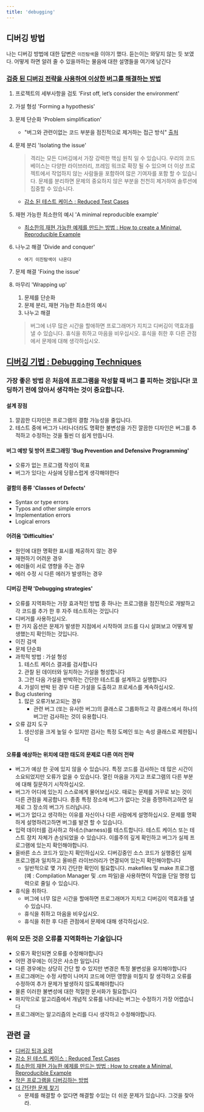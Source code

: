 ```yaml
---
title: 'debugging'
---
```


## 디버깅 방법

나는 디버깅 방법에 대한 답변은 `이진탐색`을 이야기 했다. 듣는이는 와닿지 않는 듯 보였다. 어떻게 하면 알려 줄 수 있을까하는 물음에 대한 설명들을 여기에 남긴다

### [검증 된 디버깅 전략을 사용하여 이상한 버그를 해결하는 방법](https://css-tricks.com/heres-how-i-solved-a-weird-bug-using-tried-and-true-debugging-strategies/)

1. 프로젝트의 세부사항을 검토 'First off, let’s consider the environment'
2. 가설 형성 'Forming a hypothesis'
3. 문제 단순화 'Problem simplification'
    - "버그와 관련이없는 코드 부분을 점진적으로 제거하는 접근 방식" [출처][debugging techniques]
4. 문제 분리 'Isolating the issue'

    > 격리는 모든 디버깅에서 가장 강력한 핵심 원칙 일 수 있습니다. 우리의 코드베이스는 다양한 라이브러리, 프레임 워크로 확장 될 수 있으며 더 이상 프로젝트에서 작업하지 않는 사람들을 포함하여 많은 기여자를 포함 할 수 있습니다. 문제를 분리하면 문제의 중요하지 않은 부분을 천천히 제거하여 솔루션에 집중할 수 있습니다.

    - [감소 된 테스트 케이스 : Reduced Test Cases][reduced test cases]

5. 재현 가능한 최소한의 예시 'A minimal reproducible example'
    - [최소한의 재현 가능한 예제를 만드는 방법 : How to create a Minimal, Reproducible Example][how to create a minimal, reproducible example]
6. 나누고 해결 'Divide and conquer'
    - `여기 이진탐색이 나온다`
7. 문제 해결 'Fixing the issue'

8. 마무리 'Wrapping up'

    1. 문제를 단순화
    2. 문제 분리, 재현 가능한 최소한의 예시
    3. 나누고 해결

    > 버그에 너무 많은 시간을 할애하면 프로그래머가 지치고 디버깅이 역효과를 낼 수 있습니다. 휴식을 취하고 마음을 비우십시오. 휴식을 취한 후 다른 관점에서 문제에 대해 생각하십시오.

## [디버깅 기법 : Debugging Techniques][debugging techniques]

### 가장 좋은 방법 은 처음에 프로그램을 작성할 때 버그 를 피하는 것입니다! 코딩하기 전에 앉아서 생각하는 것이 중요합니다.

#### 설계 장점

1. 깔끔한 디자인은 프로그램의 결함 가능성을 줄입니다.
2. 테스트 중에 버그가 나타나더라도 명확한 불변성을 가진 깔끔한 디자인은 버그를 추적하고 수정하는 것을 훨씬 더 쉽게 만듭니다.

#### 버그 예방 및 방어 프로그래밍 'Bug Prevention and Defensive Programming'

-   오류가 없는 프로그램 작성이 목표
-   버그가 있다는 사실에 당황스럽게 생각해야한다

#### 결함의 종류 'Classes of Defects'

-   Syntax or type errors
-   Typos and other simple errors
-   Implementation errors
-   Logical errors

#### 어려움 'Difficulties'

-   원인에 대한 명확한 표시를 제공하지 않는 경우
-   재현하기 어려운 경우
-   에러들이 서로 영향을 주는 경우
-   에러 수정 시 다른 에러가 발생하는 경우

#### 디버깅 전략 'Debugging strategies'

-   오류를 지역화하는 가장 효과적인 방법 중 하나는 프로그램을 점진적으로 개발하고 각 코드를 추가 한 후 자주 테스트하는 것입니다
-   디버거를 사용하십시오.
-   한 가지 옵션은 문제가 발생한 지점에서 시작하여 코드를 다시 살펴보고 어떻게 발생했는지 확인하는 것입니다.
-   이진 검색
-   문제 단순화
-   과학적 방법 : 가설 형성
    1. 테스트 케이스 결과를 검사합니다
    2. 관찰 된 데이터와 일치하는 가설을 형성합니다
    3. 그런 다음 가설을 반박하는 간단한 테스트를 설계하고 실행합니다
    4. 가설이 반박 된 경우 다른 가설을 도출하고 프로세스를 계속하십시오.
-   Bug clustering
    1. 많은 오류가보고되는 경우
        - 관련 버그 (또는 유사한 버그)의 클래스로 그룹화하고 각 클래스에서 하나의 버그만 검사하는 것이 유용합니다.
-   오류 감지 도구
    1.  생산성을 크게 높일 수 있지만 검사는 특정 도메인 또는 속성 클래스로 제한됩니다

#### 오류를 예상하는 위치에 대한 태도의 문제로 다른 여러 전략

-   버그가 예상 한 곳에 있지 않을 수 있습니다. 특정 코드를 검사하는 데 많은 시간이 소요되었지만 오류가 없을 수 있습니다. 열린 마음을 가지고 프로그램의 다른 부분에 대해 질문하기 시작하십시오.
-   버그가 어디에 있는지 스스로에게 물어보십시오. 때로는 문제를 거꾸로 보는 것이 다른 관점을 제공합니다. 종종 특정 장소에 버그가 없다는 것을 증명하려고하면 실제로 그 장소의 버그가 드러납니다.
-   버그가 없다고 생각하는 이유를 자신이나 다른 사람에게 설명하십시오. 문제를 명확하게 설명하려고하면 버그를 발견 할 수 있습니다.
-   입력 데이터를 검사하고 하네스(harness)를 테스트합니다. 테스트 케이스 또는 테스트 장치 자체가 손상되었을 수 있습니다. 이를주의 깊게 확인하고 버그가 실제 프로그램에 있는지 확인해야합니다.
-   올바른 소스 코드가 있는지 확인하십시오. 디버깅중인 소스 코드가 실행중인 실제 프로그램과 일치하고 올바른 라이브러리가 연결되어 있는지 확인해야합니다
    -   일반적으로 몇 가지 간단한 확인이 필요합니다. makefiles 및 make 프로그램 (예 : Compilation Manager 및 .cm 파일)을 사용하면이 작업을 단일 명령 입력으로 줄일 수 있습니다.
-   휴식을 취하다.
    -   버그에 너무 많은 시간을 할애하면 프로그래머가 지치고 디버깅이 역효과를 낼 수 있습니다.
    -   휴식을 취하고 마음을 비우십시오.
    -   휴식을 취한 후 다른 관점에서 문제에 대해 생각하십시오.

### 위의 모든 것은 오류를 지역화하는 기술입니다

-   오류가 확인되면 오류를 수정해야합니다
-   어떤 경우에는 이것은 사소한 일입니다
-   다른 경우에는 상당히 간단 할 수 있지만 변경은 특정 불변성을 유지해야합니다
-   프로그래머는 수정 사항이 나머지 코드에 어떤 영향을 미칠지 잘 생각하고 오류를 수정하여 추가 문제가 발생하지 않도록해야합니다
-   물론 이러한 불변성에 대한 적절한 문서화가 필요합니다
-   마지막으로 알고리즘에서 개념적 오류를 나타내는 버그는 수정하기 가장 어렵습니다
-   프로그래머는 알고리즘의 논리를 다시 생각하고 수정해야합니다.

## 관련 글

-   [디버깅 팁과 요령][debugging tips tricks]
-   [감소 된 테스트 케이스 : Reduced Test Cases][reduced test cases]
-   [최소한의 재현 가능한 예제를 만드는 방법 : How to create a Minimal, Reproducible Example][how to create a minimal, reproducible example]
-   [작은 프로그램을 디버깅하는 방법][how to debug small programs]
-   [더 간단한 문제 찾기][find a simpler problem]
    -   문제를 해결할 수 없다면 해결할 수있는 더 쉬운 문제가 있습니다. 그것을 찾아라.

[debugging techniques]: https://www.cs.cornell.edu/courses/cs312/2006fa/lectures/lec26.html
[debugging tips tricks]: https://css-tricks.com/debugging-tips-tricks/
[how to create a minimal, reproducible example]: https://stackoverflow.com/help/minimal-reproducible-example
[reduced test cases]: https://css-tricks.com/reduced-test-cases/
[how to debug small programs]: https://ericlippert.com/2014/03/05/how-to-debug-small-programs/
[find a simpler problem]: https://ericlippert.com/2014/03/21/find-a-simpler-problem/
